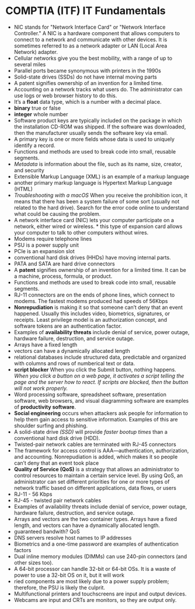 # COMPTIA (ITF) IT Fundamentals

- NIC stands for "Network Interface Card" or "Network Interface Controller." A NIC is a hardware component that allows computers to connect to a network and communicate with other devices. It is sometimes referred to as a network adapter or LAN (Local Area Network) adapter.
- Cellular networks give you the best mobility, with a range of up to several miles
- Parallel ports became synonymous with printers in the 1990s
- Solid-state drives (SSDs) do not have internal moving parts
- A patent signifies ownership of an invention for a limited time.
- Accounting on a network tracks what users do. The administrator can use logs or web browser history to do this.
- It’s a **float** data type, which is a number with a decimal place.
- **binary** true or false
- **integer** whole number
- Software product keys are typically included on the package in which the installation CD-ROM was shipped. If the software was downloaded, then the manufacturer usually sends the software key via email.
- A primary key is one or more fields whose data is used to uniquely identify a record.
- Functions and methods are used to break code into small, reusable segments.
- *Metadata* is information about the file, such as its name, size, creator, and security
- Extensible Markup Language (XML) is an example of a markup language
- another primary markup language is Hypertext Markup Language (HTML)
- *Troubleshooting with a macOS* When you receive the prohibition icon, it means that there has been a system failure of some sort (usually not related to the hard drive). Search for the error code online to understand what could be causing the problem.
- A network interface card (NIC) lets your computer participate on a network, either wired or wireless. * this type of expansion card allows your computer to talk to other computers without wires.
- Modems require telephone lines
- PSU is a power supply unit
- PCIe is an expansion slot
- conventional hard disk drives (HHDs) have moving internal parts. 
- PATA and SATA are hard drive connectors
- A **patent** signifies ownership of an invention for a limited time. It can be a machine, process, formula, or product.
- Functions and methods are used to break code into small, reusable segments.
- RJ-11 connectors are on the ends of phone lines, which connect to modems. The fastest modems produced had speeds of 56Kbps
- **Nonrepudiation** is making it so that someone can’t deny that an event happened. Usually this includes video, biometrics, signatures, or receipts. Least privilege model is an authorization concept, and software tokens are an authentication factor.
- Examples of **availability threats** include denial of service, power outage, hardware failure, destruction, and service outage.
- Arrays have a fixed length
-  vectors can have a dynamically allocated length
- relational databases include structured data, predictable and organized with columns and rows of numberical text or data. 
- **script blocker** When you click the Submit button, nothing happens. *When you click a button on a web page, it activates a script telling the page and the server how to react. If scripts are blocked, then the button will not work properly.* 
- Word processing software, spreadsheet software, presentation software, web browsers, and visual diagramming software are examples of **productivity software**.
- **Social engineering** occurs when attackers ask people for information to help them gain access to sensitive information. Examples of this are shoulder surfing and phishing.
- A solid-state drive *(SSD)* will provide *faster bootup times* than a conventional hard disk drive (HDD).
- Twisted-pair network cables are terminated with RJ-45 connectors
- The framework for access control is AAA—authentication, authorization, and accounting. Nonrepudiation is added, which makes it so people can’t deny that an event took place
- **Quality of Service (QoS)** is a strategy that allows an administrator to control resources to maintain a certain service level. By using QoS, an administrator can set different priorities for one or more types of network traffic based on different applications, data flows, or users
- RJ-11 - 56 Kbps
- RJ-45 - twisted pair network cables
- Examples of availability threats include denial of service, power outage, hardware failure, destruction, and service outage.
- Arrays and vectors are the two container types. Arrays have a fixed length, and vectors can have a dynamically allocated length.
- guaranteed bandwith? QoS
- DNS servers resolve host names to IP addresses 
- Biometrics and a one-time password are examples of authentication factors
- Dual inline memory modules (DIMMs) can use 240-pin connectors (and other sizes too). 
- A 64-bit processor can handle 32-bit or 64-bit OSs. It is a waste of power to use a 32-bit OS on it, but it will work
- ried components are most likely due to a power supply problem; therefore, the PSU is likely the culprit. 
- Multifunctional printers and touchscreens are input and output devices. 
- Webcams are input and CRTs are monitors, so they are output only.